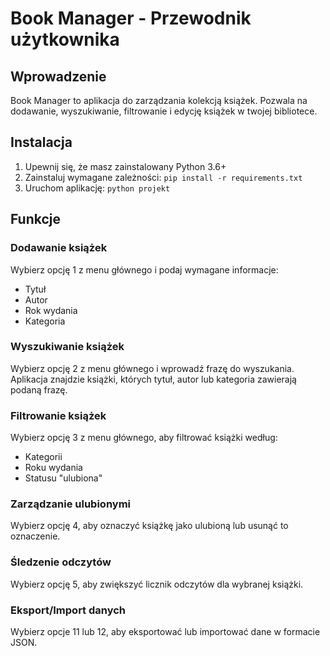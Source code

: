 # Book Manager - Przewodnik użytkownika

## Wprowadzenie
Book Manager to aplikacja do zarządzania kolekcją książek. Pozwala na dodawanie, wyszukiwanie, filtrowanie i edycję książek w twojej bibliotece.

## Instalacja
1. Upewnij się, że masz zainstalowany Python 3.6+
2. Zainstaluj wymagane zależności: `pip install -r requirements.txt`
3. Uruchom aplikację: `python projekt`

## Funkcje

### Dodawanie książek
Wybierz opcję 1 z menu głównego i podaj wymagane informacje:
- Tytuł
- Autor
- Rok wydania
- Kategoria

### Wyszukiwanie książek
Wybierz opcję 2 z menu głównego i wprowadź frazę do wyszukania. Aplikacja znajdzie książki, których tytuł, autor lub kategoria zawierają podaną frazę.

### Filtrowanie książek
Wybierz opcję 3 z menu głównego, aby filtrować książki według:
- Kategorii
- Roku wydania
- Statusu "ulubiona"

### Zarządzanie ulubionymi
Wybierz opcję 4, aby oznaczyć książkę jako ulubioną lub usunąć to oznaczenie.

### Śledzenie odczytów
Wybierz opcję 5, aby zwiększyć licznik odczytów dla wybranej książki.

### Eksport/Import danych
Wybierz opcje 11 lub 12, aby eksportować lub importować dane w formacie JSON.